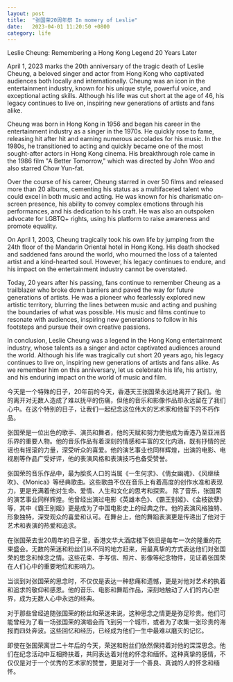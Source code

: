 ```yaml
---
layout: post
title:  "张国荣20周年祭 In momery of Leslie"
date:   2023-04-01 11:20:50 +0800
category: life
---
```


Leslie Cheung: Remembering a Hong Kong Legend 20 Years Later

April 1, 2023 marks the 20th anniversary of the tragic death of Leslie Cheung, a beloved singer and actor from Hong Kong who captivated audiences both locally and internationally. Cheung was an icon in the entertainment industry, known for his unique style, powerful voice, and exceptional acting skills. Although his life was cut short at the age of 46, his legacy continues to live on, inspiring new generations of artists and fans alike.

Cheung was born in Hong Kong in 1956 and began his career in the entertainment industry as a singer in the 1970s. He quickly rose to fame, releasing hit after hit and earning numerous accolades for his music. In the 1980s, he transitioned to acting and quickly became one of the most sought-after actors in Hong Kong cinema. His breakthrough role came in the 1986 film "A Better Tomorrow," which was directed by John Woo and also starred Chow Yun-fat.

Over the course of his career, Cheung starred in over 50 films and released more than 20 albums, cementing his status as a multifaceted talent who could excel in both music and acting. He was known for his charismatic on-screen presence, his ability to convey complex emotions through his performances, and his dedication to his craft. He was also an outspoken advocate for LGBTQ+ rights, using his platform to raise awareness and promote equality.

On April 1, 2003, Cheung tragically took his own life by jumping from the 24th floor of the Mandarin Oriental hotel in Hong Kong. His death shocked and saddened fans around the world, who mourned the loss of a talented artist and a kind-hearted soul. However, his legacy continues to endure, and his impact on the entertainment industry cannot be overstated.

Today, 20 years after his passing, fans continue to remember Cheung as a trailblazer who broke down barriers and paved the way for future generations of artists. He was a pioneer who fearlessly explored new artistic territory, blurring the lines between music and acting and pushing the boundaries of what was possible. His music and films continue to resonate with audiences, inspiring new generations to follow in his footsteps and pursue their own creative passions.

In conclusion, Leslie Cheung was a legend in the Hong Kong entertainment industry, whose talents as a singer and actor captivated audiences around the world. Although his life was tragically cut short 20 years ago, his legacy continues to live on, inspiring new generations of artists and fans alike. As we remember him on this anniversary, let us celebrate his life, his artistry, and his enduring impact on the world of music and film.

今天是一个特殊的日子，20年前的今天，香港天王张国荣永远地离开了我们。他的离开对无数人造成了难以抚平的伤痛，但他的音乐和影像作品却永远留在了我们心中。在这个特别的日子，让我们一起纪念这位伟大的艺术家和他留下的不朽作品。

张国荣是一位出色的歌手、演员和舞者，他的天赋和努力使他成为香港乃至亚洲音乐界的重要人物。他的音乐作品有着深刻的情感和丰富的文化内涵，既有抒情的民谣也有摇滚的力量，深受听众的喜爱。他的演艺事业也同样辉煌，出演的电影、电视剧等作品广受好评，他的表演风格和表演技巧也备受赞誉。

张国荣的音乐作品中，最为脍炙人口的当属《一生何求》、《倩女幽魂》、《风继续吹》、《Monica》等经典歌曲。这些歌曲不仅在音乐上有着高度的创作水准和表现力，更是充满着他对生命、爱情、人生和文化的思考和探索。 除了音乐，张国荣的演艺事业同样辉煌。他曾经出演过电影《英雄本色》、《霸王别姬》、《金枝欲孽》等，其中《霸王别姬》更是成为了中国电影史上的经典之作。他的表演风格独特、形象独特，深受观众的喜爱和认可。在舞台上，他的舞蹈表演更是传递出了他对于艺术和表演的热爱和追求。

在张国荣去世20周年的日子里，香港文华大酒店楼下依旧是每年一次的隆重的花束盛会。无数的荣迷和粉丝们从不同的地方赶来，用最真挚的方式表达他们对张国荣的思念和悼念之情。这些花束、手写信、照片、影像等纪念物件，见证着张国荣在人们心中的重要地位和影响力。

当谈到对张国荣的思念时，不仅仅是表达一种悲痛和遗憾，更是对他对艺术的执着和追求的敬仰和感恩。他的音乐、电影和舞蹈作品，深刻地触动了人们的内心世界，成为无数人心中永远的经典。

对于那些曾经追随张国荣的粉丝和荣迷来说，这种思念之情更是弥足珍贵。他们可能曾经为了看一场张国荣的演唱会而飞到另一个城市，或者为了收集一张珍贵的海报而四处奔波。这些回忆和经历，已经成为他们一生中最难以磨灭的记忆。

即使在张国荣离世二十年后的今天，荣迷和粉丝们依然保持着对他的深深思念。他们在纪念活动中互相搀扶着，共同表达着对他的怀念和缅怀。这种真挚的感情，不仅仅是对于一个优秀的艺术家的赞誉，更是对于一个善良、真诚的人的怀念和缅怀。
